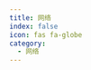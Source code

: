 ```yaml
---
title: 网络
index: false
icon: fas fa-globe
category:
  - 网络
---
```


<div class="catalog-display-container">
  <Catalog hideHeading />
</div>